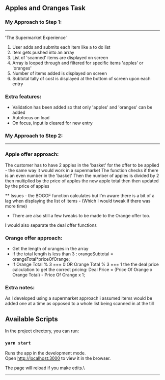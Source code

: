 
## Apples and Oranges Task


### My Approach to Step 1:
--------------------------

'The Supermarket Experience'

1. User adds and submits each item like a to do list
2. Item gets pushed into an array
3. List of 'scanned' items are displayed on screen
4. Array is looped through and filtered for specific items 'apples' or 'oranges'
5. Number of items added is displayed on screen
6. Subtotal tally of cost is displayed at the bottom of screen upon each entry

### Extra features:

- Validation has been added so that only 'apples' and 'oranges' can be added
- Autofocus on load
- On focus, input is cleared for new entry


### My Approach to Step 2:
--------------------------
### Apple offer approach:

The customer has to have 2 apples in the 'basket' for the offer to be applied - the same way it would work in a supermarket
The function checks if there is an even number in the 'basket'
Then the number of apples is divided by 2 then multiplied by the price of apples
the new apple total then then updated by the price of apples

** Issues - the BOGOF function calculates but I'm aware there is a bit of a lag when displaying the list of items - (Which I would tweak if there was more time)

- There are also still a few tweaks to be made to the Orange offer too. 

I would also separate the deal offer functions

### Orange offer approach:

- Get the length of  oranges in the array
- If the total length is less than 3 :   orangeSubtotal = orangeTotal*priceOfOrange;
- If Orange Total % 3 === 0 OR Orange Total % 3 === 1 the the deal price calculation to get the correct pricing:
  Deal Price = (Price Of Orange x Orange Total) - Price Of Orange x 1;





### Extra notes:

As I developed using a supermarket approach i assumed items would be added one at a time as opposed to a whole list being scanned in at the till



## Available Scripts

In the project directory, you can run:
### `yarn start`

Runs the app in the development mode.\
Open [http://localhost:3000](http://localhost:3000) to view it in the browser.

The page will reload if you make edits.\

-----------------------------------





